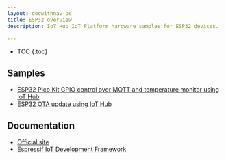 ```yaml
---
layout: docwithnav-pe
title: ESP32 overview
description: IoT Hub IoT Platform hardware samples for ESP32 devices.

---
```


* TOC
{:toc}

## Samples

 - [ESP32 Pico Kit GPIO control over MQTT and temperature monitor using IoT Hub](/docs/samples/esp32/gpio-control-pico-kit-dht22-sensor/)
 - [ESP32 OTA update using IoT Hub](/docs/samples/esp32/ota/)

## Documentation

 - [Official site](https://www.espressif.com/en/products/hardware/esp32/overview)
 - [Espressif IoT Development Framework](https://docs.espressif.com/projects/esp-idf/en/latest/)
